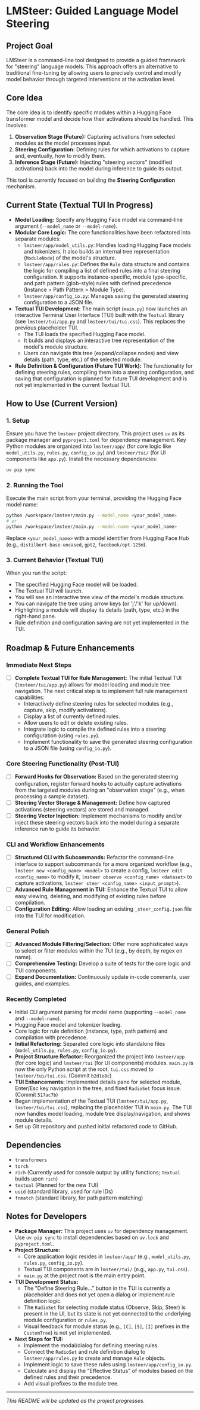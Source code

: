 # LMSteer: Guided Language Model Steering

## Project Goal
LMSteer is a command-line tool designed to provide a guided framework for "steering" language models. This approach offers an alternative to traditional fine-tuning by allowing users to precisely control and modify model behavior through targeted interventions at the activation level.

## Core Idea
The core idea is to identify specific modules within a Hugging Face transformer model and decide how their activations should be handled. This involves:
1.  **Observation Stage (Future):** Capturing activations from selected modules as the model processes input.
2.  **Steering Configuration:** Defining rules for which activations to capture and, eventually, how to modify them.
3.  **Inference Stage (Future):** Injecting "steering vectors" (modified activations) back into the model during inference to guide its output.

This tool is currently focused on building the **Steering Configuration** mechanism.

## Current State (Textual TUI In Progress)
*   **Model Loading:** Specify any Hugging Face model via command-line argument (`--model_name` or `--model-name`).
*   **Modular Core Logic:** The core functionalities have been refactored into separate modules:
    *   `lmsteer/app/model_utils.py`: Handles loading Hugging Face models and tokenizers. It also builds an internal tree representation (`ModuleNode`) of the model's structure.
    *   `lmsteer/app/rules.py`: Defines the `Rule` data structure and contains the logic for compiling a list of defined rules into a final steering configuration. It supports instance-specific, module type-specific, and path pattern (glob-style) rules with defined precedence (Instance > Path Pattern > Module Type).
    *   `lmsteer/app/config_io.py`: Manages saving the generated steering configuration to a JSON file.
*   **Textual TUI Development:** The main script (`main.py`) now launches an interactive Terminal User Interface (TUI) built with the `Textual` library (see `lmsteer/tui/app.py` and `lmsteer/tui/tui.css`). This replaces the previous placeholder TUI.
    *   The TUI loads the specified Hugging Face model.
    *   It builds and displays an interactive tree representation of the model's module structure.
    *   Users can navigate this tree (expand/collapse nodes) and view details (path, type, etc.) of the selected module.
*   **Rule Definition & Configuration (Future TUI Work):** The functionality for defining steering rules, compiling them into a steering configuration, and saving that configuration is planned for future TUI development and is not yet implemented in the current Textual TUI.

## How to Use (Current Version)

### 1. Setup
Ensure you have the `lmsteer` project directory. This project uses `uv` as its package manager and `pyproject.toml` for dependency management. Key Python modules are organized into `lmsteer/app/` (for core logic like `model_utils.py`, `rules.py`, `config_io.py`) and `lmsteer/tui/` (for UI components like `app.py`).
Install the necessary dependencies:
```bash
uv pip sync
```

### 2. Running the Tool
Execute the main script from your terminal, providing the Hugging Face model name:
```bash
python /workspace/lmsteer/main.py --model_name <your_model_name>
# or
python /workspace/lmsteer/main.py --model-name <your_model_name>
```
Replace `<your_model_name>` with a model identifier from Hugging Face Hub (e.g., `distilbert-base-uncased`, `gpt2`, `facebook/opt-125m`).

### 3. Current Behavior (Textual TUI)
When you run the script:
*   The specified Hugging Face model will be loaded.
*   The Textual TUI will launch.
*   You will see an interactive tree view of the model's module structure.
*   You can navigate the tree using arrow keys (or 'j'/'k' for up/down).
*   Highlighting a module will display its details (path, type, etc.) in the right-hand pane.
*   Rule definition and configuration saving are not yet implemented in the TUI.

## Roadmap & Future Enhancements

### Immediate Next Steps
*   [ ] **Complete Textual TUI for Rule Management:** The initial Textual TUI (`lmsteer/tui/app.py`) allows for model loading and module tree navigation. The next critical step is to implement full rule management capabilities:
    *   Interactively define steering rules for selected modules (e.g., capture, skip, modify activations).
    *   Display a list of currently defined rules.
    *   Allow users to edit or delete existing rules.
    *   Integrate logic to compile the defined rules into a steering configuration (using `rules.py`).
    *   Implement functionality to save the generated steering configuration to a JSON file (using `config_io.py`).

### Core Steering Functionality (Post-TUI)
*   [ ] **Forward Hooks for Observation:** Based on the generated steering configuration, register forward hooks to actually capture activations from the targeted modules during an "observation stage" (e.g., when processing a sample dataset).
*   [ ] **Steering Vector Storage & Management:** Define how captured activations (steering vectors) are stored and managed.
*   [ ] **Steering Vector Injection:** Implement mechanisms to modify and/or inject these steering vectors back into the model during a separate inference run to guide its behavior.

### CLI and Workflow Enhancements
*   [ ] **Structured CLI with Subcommands:** Refactor the command-line interface to support subcommands for a more organized workflow (e.g., `lmsteer new <config_name> <model>` to create a config, `lmsteer edit <config_name>` to modify it, `lmsteer observe <config_name> <dataset>` to capture activations, `lmsteer steer <config_name> <input_prompt>`).
*   [ ] **Advanced Rule Management in TUI:** Enhance the Textual TUI to allow easy viewing, deleting, and modifying of existing rules before compilation.
*   [ ] **Configuration Editing:** Allow loading an existing `_steer_config.json` file into the TUI for modification.

### General Polish
*   [ ] **Advanced Module Filtering/Selection:** Offer more sophisticated ways to select or filter modules within the TUI (e.g., by depth, by regex on name).
*   [ ] **Comprehensive Testing:** Develop a suite of tests for the core logic and TUI components.
*   [ ] **Expand Documentation:** Continuously update in-code comments, user guides, and examples.

### Recently Completed
*   Initial CLI argument parsing for model name (supporting `--model_name` and `--model-name`).
*   Hugging Face model and tokenizer loading.
*   Core logic for rule definition (instance, type, path pattern) and compilation with precedence.
*   **Initial Refactoring:** Separated core logic into standalone files (`model_utils.py`, `rules.py`, `config_io.py`).
*   **Project Structure Refactor:** Reorganized the project into `lmsteer/app` (for core logic) and `lmsteer/tui` (for UI components) modules. `main.py` is now the only Python script at the root. `tui.css` moved to `lmsteer/tui/tui.css`. (Commit `b2d1e8c`)
*   **TUI Enhancements:** Implemented details pane for selected module, Enter/Esc key navigation in the tree, and fixed `RadioSet` focus issue. (Commit `517ac7b`)
*   Began implementation of the Textual TUI (`lmsteer/tui/app.py`, `lmsteer/tui/tui.css`), replacing the placeholder TUI in `main.py`. The TUI now handles model loading, module tree display/navigation, and shows module details.
*   Set up Git repository and pushed initial refactored code to GitHub.

## Dependencies
*   `transformers`
*   `torch`
*   `rich` (Currently used for console output by utility functions; `Textual` builds upon `rich`)
*   `textual` (Planned for the new TUI)
*   `uuid` (standard library, used for rule IDs)
*   `fnmatch` (standard library, for path pattern matching)

## Notes for Developers

*   **Package Manager:** This project uses `uv` for dependency management. Use `uv pip sync` to install dependencies based on `uv.lock` and `pyproject.toml`.
*   **Project Structure:**
    *   Core application logic resides in `lmsteer/app/` (e.g., `model_utils.py`, `rules.py`, `config_io.py`).
    *   Textual TUI components are in `lmsteer/tui/` (e.g., `app.py`, `tui.css`).
    *   `main.py` at the project root is the main entry point.
*   **TUI Development Status:**
    *   The "Define Steering Rule..." button in the TUI is currently a placeholder and does not yet open a dialog or implement rule definition logic.
    *   The `RadioSet` for selecting module status (Observe, Skip, Steer) is present in the UI, but its state is not yet connected to the underlying module configuration or `rules.py`.
    *   Visual feedback for module status (e.g., `[C]`, `[S]`, `[I]` prefixes in the `CustomTree`) is not yet implemented.
*   **Next Steps for TUI:**
    *   Implement the modal/dialog for defining steering rules.
    *   Connect the `RadioSet` and rule definition dialog to `lmsteer/app/rules.py` to create and manage `Rule` objects.
    *   Implement logic to save these rules using `lmsteer/app/config_io.py`.
    *   Calculate and display the "Effective Status" of modules based on the defined rules and their precedence.
    *   Add visual prefixes to the module tree.

---
*This README will be updated as the project progresses.*
